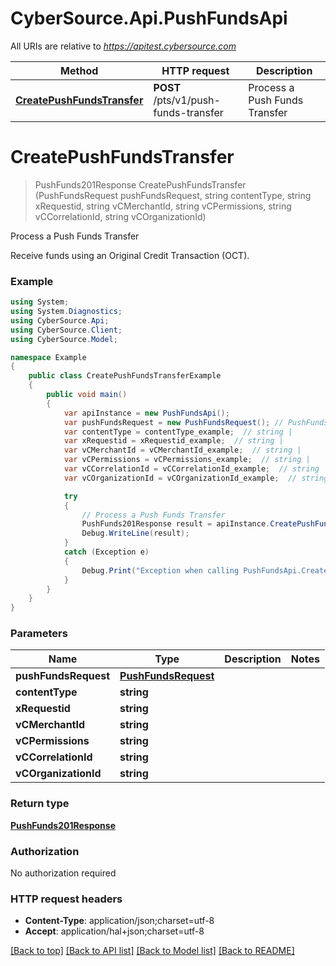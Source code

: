 # CyberSource.Api.PushFundsApi

All URIs are relative to *https://apitest.cybersource.com*

Method | HTTP request | Description
------------- | ------------- | -------------
[**CreatePushFundsTransfer**](PushFundsApi.md#createpushfundstransfer) | **POST** /pts/v1/push-funds-transfer | Process a Push Funds Transfer


<a name="createpushfundstransfer"></a>
# **CreatePushFundsTransfer**
> PushFunds201Response CreatePushFundsTransfer (PushFundsRequest pushFundsRequest, string contentType, string xRequestid, string vCMerchantId, string vCPermissions, string vCCorrelationId, string vCOrganizationId)

Process a Push Funds Transfer

Receive funds using an Original Credit Transaction (OCT). 

### Example
```csharp
using System;
using System.Diagnostics;
using CyberSource.Api;
using CyberSource.Client;
using CyberSource.Model;

namespace Example
{
    public class CreatePushFundsTransferExample
    {
        public void main()
        {
            var apiInstance = new PushFundsApi();
            var pushFundsRequest = new PushFundsRequest(); // PushFundsRequest | 
            var contentType = contentType_example;  // string | 
            var xRequestid = xRequestid_example;  // string | 
            var vCMerchantId = vCMerchantId_example;  // string | 
            var vCPermissions = vCPermissions_example;  // string | 
            var vCCorrelationId = vCCorrelationId_example;  // string | 
            var vCOrganizationId = vCOrganizationId_example;  // string | 

            try
            {
                // Process a Push Funds Transfer
                PushFunds201Response result = apiInstance.CreatePushFundsTransfer(pushFundsRequest, contentType, xRequestid, vCMerchantId, vCPermissions, vCCorrelationId, vCOrganizationId);
                Debug.WriteLine(result);
            }
            catch (Exception e)
            {
                Debug.Print("Exception when calling PushFundsApi.CreatePushFundsTransfer: " + e.Message );
            }
        }
    }
}
```

### Parameters

Name | Type | Description  | Notes
------------- | ------------- | ------------- | -------------
 **pushFundsRequest** | [**PushFundsRequest**](PushFundsRequest.md)|  | 
 **contentType** | **string**|  | 
 **xRequestid** | **string**|  | 
 **vCMerchantId** | **string**|  | 
 **vCPermissions** | **string**|  | 
 **vCCorrelationId** | **string**|  | 
 **vCOrganizationId** | **string**|  | 

### Return type

[**PushFunds201Response**](PushFunds201Response.md)

### Authorization

No authorization required

### HTTP request headers

 - **Content-Type**: application/json;charset=utf-8
 - **Accept**: application/hal+json;charset=utf-8

[[Back to top]](#) [[Back to API list]](../README.md#documentation-for-api-endpoints) [[Back to Model list]](../README.md#documentation-for-models) [[Back to README]](../README.md)

